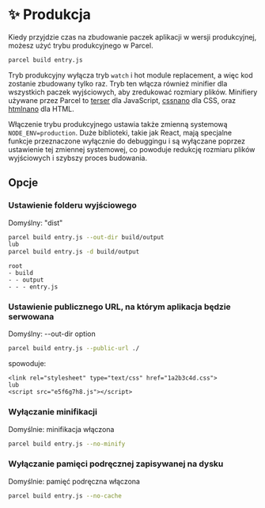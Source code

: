 # ✨ Produkcja

Kiedy przyjdzie czas na zbudowanie paczek aplikacji w wersji produkcyjnej, możesz użyć trybu produkcyjnego w Parcel.

```bash
parcel build entry.js
```

Tryb produkcyjny wyłącza tryb `watch` i hot module replacement, a więc kod zostanie zbudowany tylko raz. Tryb ten włącza również minifier dla wszystkich paczek wyjściowych, aby zredukować rozmiary plików. Minifiery używane przez Parcel to [terser](https://github.com/fabiosantoscode/terser) dla JavaScript, [cssnano](http://cssnano.co) dla CSS, oraz [htmlnano](https://github.com/posthtml/htmlnano) dla HTML.

Włączenie trybu produkcyjnego ustawia także zmienną systemową `NODE_ENV=production`. Duże biblioteki, takie jak React, mają specjalne funkcje przeznaczone wyłącznie do debuggingu i są wyłączane poprzez ustawienie tej zmiennej systemowej, co powoduje redukcję rozmiaru plików wyjściowych i szybszy proces budowania.

## Opcje

### Ustawienie folderu wyjściowego

Domyślny: "dist"

```bash
parcel build entry.js --out-dir build/output
lub
parcel build entry.js -d build/output
```

```text
root
- build
- - output
- - - entry.js
```

### Ustawienie publicznego URL, na którym aplikacja będzie serwowana

Domyślny: --out-dir option

```bash
parcel build entry.js --public-url ./
```

spowoduje:

```markup
<link rel="stylesheet" type="text/css" href="1a2b3c4d.css">
lub
<script src="e5f6g7h8.js"></script>
```

### Wyłączanie minifikacji

Domyślnie: minifikacja włączona

```bash
parcel build entry.js --no-minify
```

### Wyłączanie pamięci podręcznej zapisywanej na dysku

Domyślnie: pamięć podręczna włączona

```bash
parcel build entry.js --no-cache
```

